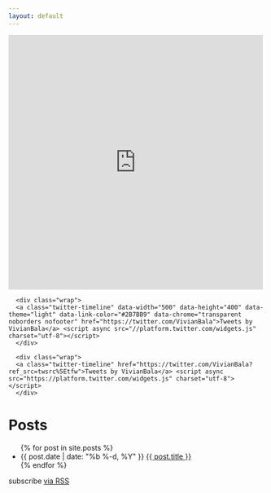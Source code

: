 ```yaml
---
layout: default
---
```


<html>
<body>
      <div class="wrap">
      <iframe src="https://www.facebook.com/plugins/page.php?href=https%3A%2F%2Fwww.facebook.com%2Fvivian.balakrishnan.sg&tabs=timeline&width=500&height=500&small_header=true&adapt_container_width=false&hide_cover=false&show_facepile=false&appId" width="500" height="500" style="border:none;overflow:hidden" scrolling="no" frameborder="0" allowTransparency="true"></iframe>
      </div>
      
      <div class="wrap">
      <a class="twitter-timeline" data-width="500" data-height="400" data-theme="light" data-link-color="#2B7BB9" data-chrome="transparent noborders nofooter" href="https://twitter.com/VivianBala">Tweets by VivianBala</a> <script async src="//platform.twitter.com/widgets.js" charset="utf-8"></script>  
      </div>

      <div class="wrap">
      <a class="twitter-timeline" href="https://twitter.com/VivianBala?ref_src=twsrc%5Etfw">Tweets by VivianBala</a> <script async src="https://platform.twitter.com/widgets.js" charset="utf-8"></script>
      </div>
</body>
</html> 

<div class="home">

  <h1>Posts</h1>

  <ul class="posts">
    {% for post in site.posts %}
      <li>
        <span class="post-date">{{ post.date | date: "%b %-d, %Y" }}</span>
        <a class="post-link" href="{{ post.url | prepend: site.baseurl }}">{{ post.title }}</a>
      </li>
    {% endfor %}
  </ul>

  <p class="rss-subscribe">subscribe <a href="{{ "/feed.xml" | prepend: site.baseurl }}">via RSS</a></p>

</div>

